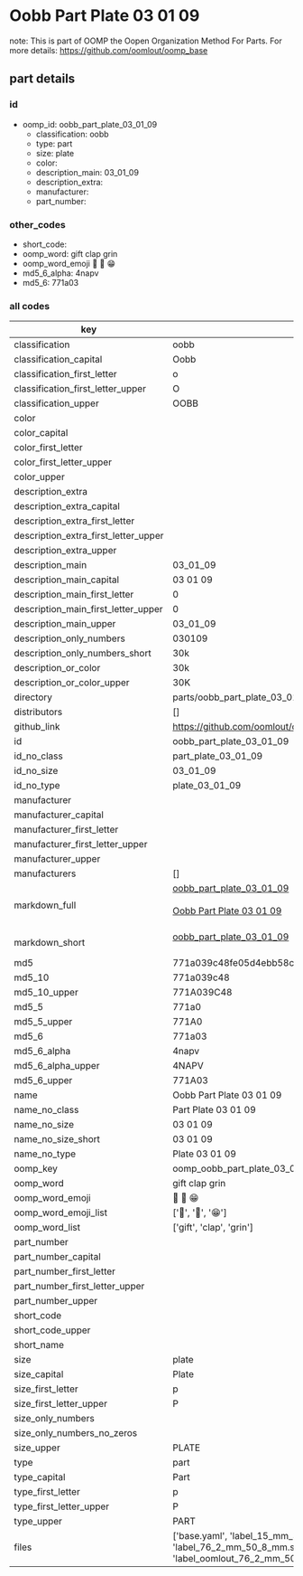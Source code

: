 # Oobb Part Plate 03 01 09  

note: This is part of OOMP the Oopen Organization Method For Parts. For more details: https://github.com/oomlout/oomp_base

##  part details





### id
* oomp_id: oobb_part_plate_03_01_09
  * classification: oobb
  * type: part
  * size: plate
  * color: 
  * description_main: 03_01_09
  * description_extra: 
  * manufacturer: 
  * part_number: 

### other_codes
* short_code: 
* oomp_word: gift clap grin
* oomp_word_emoji :gift: :clap: :grin:
* md5_6_alpha: 4napv
* md5_6: 771a03

### all codes 
| key | value |  
| --- | --- |  
| classification | oobb |  
| classification_capital | Oobb |  
| classification_first_letter | o |  
| classification_first_letter_upper | O |  
| classification_upper | OOBB |  
| color |  |  
| color_capital |  |  
| color_first_letter |  |  
| color_first_letter_upper |  |  
| color_upper |  |  
| description_extra |  |  
| description_extra_capital |  |  
| description_extra_first_letter |  |  
| description_extra_first_letter_upper |  |  
| description_extra_upper |  |  
| description_main | 03_01_09 |  
| description_main_capital | 03 01 09 |  
| description_main_first_letter | 0 |  
| description_main_first_letter_upper | 0 |  
| description_main_upper | 03_01_09 |  
| description_only_numbers | 030109 |  
| description_only_numbers_short | 30k |  
| description_or_color | 30k |  
| description_or_color_upper | 30K |  
| directory | parts/oobb_part_plate_03_01_09 |  
| distributors | [] |  
| github_link | https://github.com/oomlout/oomlout_oomp_part_src/tree/main/parts/oobb_part_plate_03_01_09/working |  
| id | oobb_part_plate_03_01_09 |  
| id_no_class | part_plate_03_01_09 |  
| id_no_size | 03_01_09 |  
| id_no_type | plate_03_01_09 |  
| manufacturer |  |  
| manufacturer_capital |  |  
| manufacturer_first_letter |  |  
| manufacturer_first_letter_upper |  |  
| manufacturer_upper |  |  
| manufacturers | [] |  
| markdown_full | [oobb_part_plate_03_01_09](https://github.com/oomlout/oomlout_oomp_part_src/tree/main/parts/oobb_part_plate_03_01_09/working)<br>[](https://github.com/oomlout/oomlout_oomp_part_src/tree/main/parts/oobb_part_plate_03_01_09/working)<br>[Oobb Part Plate 03 01 09](https://github.com/oomlout/oomlout_oomp_part_src/tree/main/parts/oobb_part_plate_03_01_09/working)<br><br> |  
| markdown_short | [oobb_part_plate_03_01_09](https://github.com/oomlout/oomlout_oomp_part_src/tree/main/parts/oobb_part_plate_03_01_09/working)<br><br> |  
| md5 | 771a039c48fe05d4ebb58c4e0d399789 |  
| md5_10 | 771a039c48 |  
| md5_10_upper | 771A039C48 |  
| md5_5 | 771a0 |  
| md5_5_upper | 771A0 |  
| md5_6 | 771a03 |  
| md5_6_alpha | 4napv |  
| md5_6_alpha_upper | 4NAPV |  
| md5_6_upper | 771A03 |  
| name | Oobb Part Plate 03 01 09 |  
| name_no_class | Part Plate 03 01 09 |  
| name_no_size | 03 01 09 |  
| name_no_size_short | 03 01 09 |  
| name_no_type | Plate 03 01 09 |  
| oomp_key | oomp_oobb_part_plate_03_01_09 |  
| oomp_word | gift clap grin |  
| oomp_word_emoji | :gift: :clap: :grin: |  
| oomp_word_emoji_list | [':gift:', ':clap:', ':grin:'] |  
| oomp_word_list | ['gift', 'clap', 'grin'] |  
| part_number |  |  
| part_number_capital |  |  
| part_number_first_letter |  |  
| part_number_first_letter_upper |  |  
| part_number_upper |  |  
| short_code |  |  
| short_code_upper |  |  
| short_name |  |  
| size | plate |  
| size_capital | Plate |  
| size_first_letter | p |  
| size_first_letter_upper | P |  
| size_only_numbers |  |  
| size_only_numbers_no_zeros |  |  
| size_upper | PLATE |  
| type | part |  
| type_capital | Part |  
| type_first_letter | p |  
| type_first_letter_upper | P |  
| type_upper | PART |  
| files | ['base.yaml', 'label_15_mm_30_mm.pdf', 'label_15_mm_30_mm.svg', 'label_76_2_mm_50_8_mm.pdf', 'label_76_2_mm_50_8_mm.svg', 'label_oomlout_76_2_mm_50_8_mm.pdf', 'label_oomlout_76_2_mm_50_8_mm.svg', 'readme.md', 'working.json', 'working.yaml'] |  

